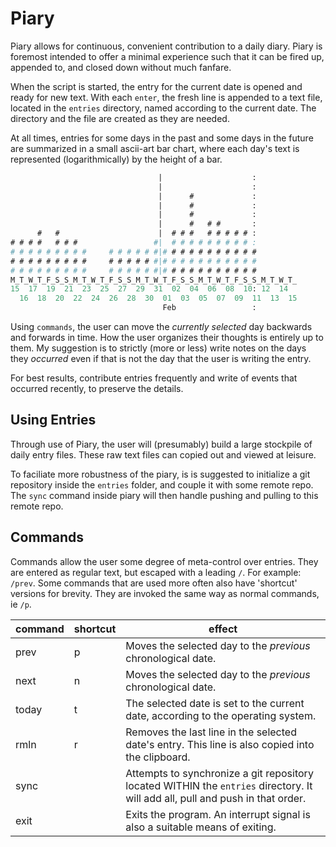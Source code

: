 # Piary
Piary allows for continuous, convenient contribution to a daily diary. Piary is foremost intended to offer a minimal experience such that it can be fired up, appended to, and closed down without much fanfare.

When the script is started, the entry for the current date is opened and ready for new text. With each `enter`, the fresh line is appended to a text file, located in the `entries` directory, named according to the current date. The directory and the file are created as they are needed.

At all times, entries for some days in the past and some days in the future are summarized in a small ascii-art bar chart, where each day's text is represented (logarithmically) by the height of a bar.

```lisp
                                 |                    :         
                                 |                    :         
                                 |      #             :         
                                 |      #             :         
                                 |      #             :         
                                 |      #   # #       :         
      #   #                      |  # # #   # # # # # :         
# # # #   # # #                 #|  # # # # # # # # # :         
# # # # # # # # #     # # # # # #|# # # # # # # # # # #         
# # # # # # # # #     # # # # # #|# # # # # # # # # # #         
# # # # # # # # #     # # # # # #|# # # # # # # # # # #         
M_T_W_T_F_S_S_M_T_W_T_F_S_S_M_T_W_T_F_S_S_M_T_W_T_F_S_S_M_T_W_T_
15  17  19  21  23  25  27  29  31  02  04  06  08  10: 12  14  
  16  18  20  22  24  26  28  30  01  03  05  07  09  11  13  15
                                  Feb                 :         
```



Using `commands`, the user can move the _currently selected_ day backwards and forwards in time. How the user organizes their thoughts is entirely up to them. My suggestion is to strictly (more or less) write notes on the days they _occurred_ even if that is not the day that the user is writing the entry.

For best results, contribute entries frequently and write of events that occurred recently, to preserve the details.

## Using Entries

Through use of Piary, the user will (presumably) build a large stockpile of daily entry files. These raw text files can copied out and viewed at leisure.

To faciliate more robustness of the piary, is is suggested to initialize a git repository inside the `entries` folder, and couple it with some remote repo. The `sync` command inside piary will then handle pushing and pulling to this remote repo.


## Commands
Commands allow the user some degree of meta-control over entries. They are entered as regular text, but escaped with a leading `/`. For example: `/prev`. Some commands that are used more often also have 'shortcut' versions for brevity. They are invoked the same way as normal commands, ie `/p`.


command | shortcut | effect
--- | --- | --- 
prev | p | Moves the selected day to the _previous_ chronological date.
next | n | Moves the selected day to the _previous_ chronological date.
today | t | The selected date is set to the current date, according to the operating system.
rmln | r | Removes the last line in the selected date's entry. This line is also copied into the clipboard.
sync |  | Attempts to synchronize a git repository located WITHIN the `entries` directory. It will add all, pull and push in that order.
exit |  | Exits the program. An interrupt signal is also a suitable means of exiting.